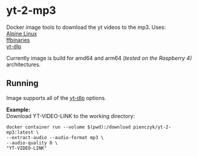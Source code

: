 # yt-2-mp3

Docker image tools to download the yt videos to the mp3.
Uses: <br>
[Alpine Linux](https://www.alpinelinux.org/) <br>
[ffbinaries](https://ffbinaries.com/downloads) <br>
[yt-dlp](https://github.com/yt-dlp/yt-dlp) <br>

Currently image is build for amd64 and arm64 (*tested on the Raspberry 4)* architectures.

## Running
Image supports all of the [yt-dlp](https://github.com/yt-dlp/yt-dlp?tab=readme-ov-file#usage-and-options) options.


**Example:**  <br>
Download YT-VIDEO-LINK to the working directory:
```
docker container run --volume $(pwd):/download pienczyk/yt-2-mp3:latest \
--extract-audio --audio-format mp3 \
--audio-quality 0 \
"YT-VIDEO-LINK"

```
